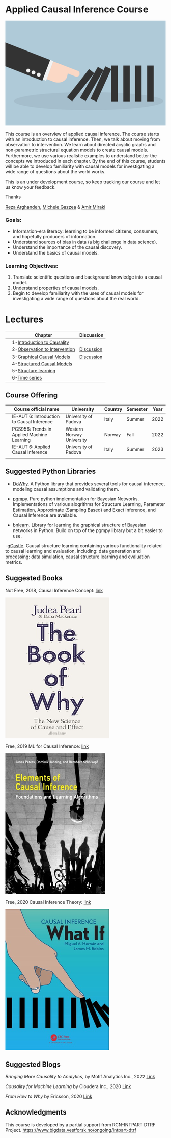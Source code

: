 # Applied Causal Inference Course

![img](lectures/img/causality_intro_image.png)

This course is an overview of applied causal inference. The course starts with an introduction to causal inference. Then, we talk about moving from observation to intervention. We learn about directed acyclic graphs and non-parametric structural equation models to create causal models. Furthermore, we use various realistic examples to understand better the concepts we introduced in each chapter. By the end of this course, students will be able to develop familiarity with causal models for investigating a wide range of questions about the world works. 


This is an under development course, so keep tracking our course and let us know your feedback.

Thanks

[Reza Arghandeh](https://www.hvl.no/en/employee/?user=Reza.Arghandeh), [Michele Gazzea](https://www.hvl.no/en/employee/?user=Michele.Gazzea&user=Michele.Gazzea) & [Amir Miraki](https://www.hvl.no/en/employee/?user=Amir.Miraki)

### Goals:
- Information-era literacy: learning to be informed citizens, consumers, and hopefully producers of information.
- Understand sources of bias in data (a big challenge in data science). 
- Understand the importance of the causal discovery. 
- Understand the basics of causal models. 



### Learning Objectives:
1. Translate scientific questions and background knowledge into a causal model. 
2. Understand properties of causal models. 
3. Begin to develop familiarity with the uses of causal models for investigating a wide range of questions about the real world. 


# Lectures

|   | **Chapter**                    | **Discussion**            | 
|---|---------------------------------------------|---------------------------|
|   | 1-[Introduction to Causality](./lectures/CH-1-Introduction-to-Causality.ipynb)  |       | 
|   | 2-[Observation to Intervention](./lectures/CH-2-Observation-to-Intervention.ipynb)   |  [Discussion](./lectures/CH-2-Discussion-Observation-to-Intervention.ipynb)       | 
|   | 3-[Graphical Causal Models](./lectures/CH-3-Graphical-Causal-Models.ipynb) |  [Discussion](./lectures/CH-3-Discussion-Graphical-Causal-Models.ipynb)  |
|   | 4-[Structured Causal Models](./lectures/CH-4-SCM.ipynb) |    |
|   | 5-[Structure learning](./lectures/CH-5-Causal-structure-learning.ipynb) |     |
|   | 6-[Time series](./lectures/CH-6-time_series.ipynb) |    |



## Course Offering

|   | **Course official name**                    | **University**            | **Country** | **Semester** | **Year** |
|---|---------------------------------------------|---------------------------|-------------|--------------|----------|
|   | IE-AUT 6: Introduction to Causal Inference  | University of Padova      | Italy       | Summer       | 2022     |
|   | PCS956: Trends in Applied Machine Learning  | Western Norway University | Norway      | Fall         | 2022     |
|   | IE-AUT 6: Applied Causal Inference         | University of Padova      | Italy       | Summer       | 2023     |
|   |                                             |                           |             |              |          |


## Suggested Python Libraries 

- [DoWhy](https://py-why.github.io/dowhy/index.html). A Python library that provides several tools for causal inference, modeling causal assumptions and validating them.

- [pgmpy](https://pgmpy.org/). Pure python implementation for Bayesian Networks. Implementations of various alogrithms for Structure Learning, Parameter Estimation, Approximate (Sampling Based) and Exact inference, and Causal Inference are available.

- [bnlearn](https://erdogant.github.io/bnlearn/pages/html/index.html). Library for learning the graphical structure of Bayesian networks in Python. Build on top of the pgmpy library but a bit easier to use.

-[gCastle](https://github.com/huawei-noah/trustworthyAI/tree/master/gcastle). Causal structure learning containing various functionality related to causal learning and evaluation, including: data generation and processing: data simulation, causal structure learning and evaluation metrics.


## Suggested Books

Not Free, 2018, Causal Inference Concept:
[link](http://bayes.cs.ucla.edu/WHY/)

![img](lectures/img/Book_of_why.jpg)


Free, 2019 ML for Causal Inference:
[link](https://mitpress.mit.edu/books/elements-causal-inference)

![img](lectures/img/elements_of_causal_inference_book.jpg)

Free, 2020 Causal Inference Theory:
[link](https://www.hsph.harvard.edu/miguel-hernan/causal-inference-book/)

![img](lectures/img/What_if.jpg)
 

## Suggested Blogs

*Bringing More Causality to Analytics*, by Motif Analytics Inc., 2022 [Link](https://motifanalytics.medium.com/bringing-more-causality-to-analytics-d378108bb15)

*Causality for Machine Learning* by Cloudera Inc., 2020 [Link](https://ff13.fastforwardlabs.com/#why-are-we-interested-in-causal-inference%3F)

*From How to Why* by Ericsson, 2020 [Link](https://www.ericsson.com/en/blog/2020/2/causal-inference-machine-learning)


## Acknowledgments

This course is developed by a partial support from RCN-INTPART DTRF Project.
https://www.bigdata.vestforsk.no/ongoing/intpart-dtrf


